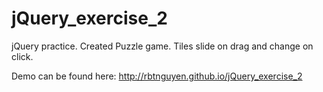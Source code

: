 jQuery_exercise_2
=================

jQuery practice. Created Puzzle game. Tiles slide on drag and change on click.

Demo can be found here: http://rbtnguyen.github.io/jQuery_exercise_2
